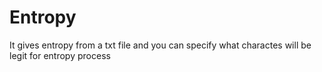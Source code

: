 # Entropy
It gives entropy from a txt file and you can specify what charactes will be legit for entropy process
